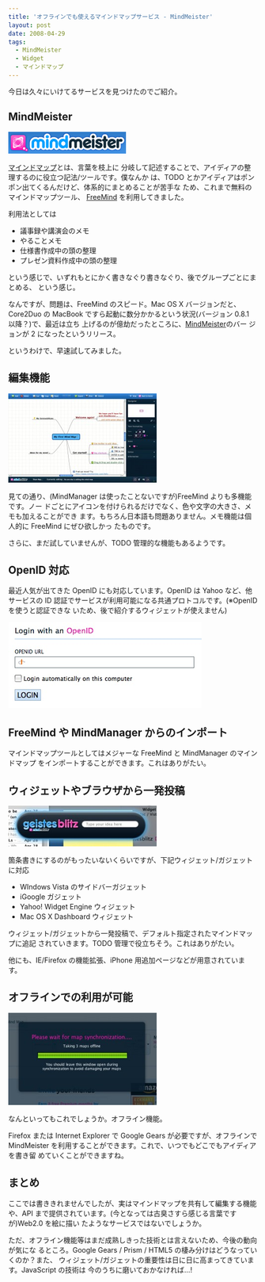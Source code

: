 ```yaml
---
title: 'オフラインでも使えるマインドマップサービス - MindMeister'
layout: post
date: 2008-04-29
tags:
  - MindMeister
  - Widget
  - マインドマップ
---
```


今日は久々にいけてるサービスを見つけたのでご紹介。

## MindMeister

[![mindmeister_logo](/images/2008/04/mindmeister_logo.gif)](http://www.mindmeister.com/)

[マインドマップ](http://ja.wikipedia.org/wiki/マインドマップ)とは、言葉を枝上に
分岐して記述することで、アイディアの整理するのに役立つ記法/ツールです。僕なんか
は、TODO とかアイディアはポンポン出てくるんだけど、体系的にまとめることが苦手な
ため、これまで無料のマインドマップツール、
[FreeMind](http://www.freemind-club.com/) を利用してきました。

利用法としては

* 議事録や講演会のメモ
* やることメモ
* 仕様書作成中の頭の整理
* プレゼン資料作成中の頭の整理

という感じで、いずれもとにかく書きなぐり書きなぐり、後でグループごとにまとめる、
という感じ。

なんですが、問題は、FreeMind のスピード。Mac OS X バージョンだと、Core2Duo の
MacBook ですら起動に数分かかるという状況(バージョン 0.8.1 以降？)で、最近は立ち
上げるのが億劫だったところに、[MindMeister](http://www.mindmeister.com/)のバー
ジョンが 2 になったというリリース。

というわけで、早速試してみました。

## 編集機能

![mindmeister](/images/2008/04/mindmeister-300x180.jpg)

見ての通り、(MindManager は使ったことないですが)FreeMind よりも多機能です。ノー
ドごとにアイコンを付けられるだけでなく、色や文字の大きさ、メモも加えることができ
ます。もちろん日本語も問題ありません。メモ機能は個人的に FreeMind にぜひ欲しかっ
たものです。

さらに、まだ試していませんが、TODO 管理的な機能もあるようです。

## OpenID 対応

最近人気が出てきた OpenID にも対応しています。OpenID は Yahoo など、他サービスの
ID 認証でサービスが利用可能になる共通プロトコルです。(※OpenID を使うと認証できな
いため、後で紹介するウィジェットが使えません)

![mindmeister_openid](/images/2008/04/mindmeister_openid.jpg)

## FreeMind や MindManager からのインポート

マインドマップツールとしてはメジャーな FreeMind と MindManager のマインドマップ
をインポートすることができます。これはありがたい。

## ウィジェットやブラウザから一発投稿

![mindmeister_widget](/images/2008/04/mindmeister_widget-300x82.jpg)

箇条書きにするのがもったいないくらいですが、下記ウィジェット/ガジェットに対応

* WIndows Vista のサイドバーガジェット
* iGoogle ガジェット
* Yahoo! Widget Engine ウィジェット
* Mac OS X Dashboard ウィジェット

ウィジェット/ガジェットから一発投稿で、デフォルト指定されたマインドマップに追記
されていきます。TODO 管理で役立ちそう。これはありがたい。

他にも、IE/Firefox の機能拡張、iPhone 用追加ページなどが用意されています。

## オフラインでの利用が可能

![mindmeister_offline](/images/2008/04/mindmeister_offline-300x186.jpg)

なんといってもこれでしょうか。オフライン機能。

Firefox または Internet Explorer で Google Gears が必要ですが、オフラインで
MindMeister を利用することができます。これで、いつでもどこでもアイディアを書き留
めていくことができますね。

## まとめ

ここでは書ききれませんでしたが、実はマインドマップを共有して編集する機能や、API
まで提供されています。(今となっては古臭さすら感じる言葉ですが)Web2.0 を絵に描い
たようなサービスではないでしょうか。

ただ、オフライン機能等はまだ成熟しきった技術とは言えないため、今後の動向が気にな
るところ。Google Gears / Prism / HTML5 の棲み分けはどうなっていくのか？また、
ウィジェット/ガジェットの重要性は日に日に高まってきています。JavaScript の技術は
今のうちに磨いておかなければ&#8230;!
